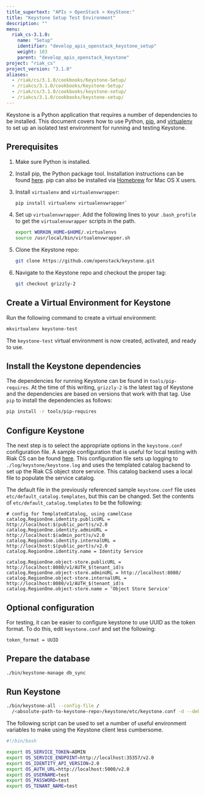 ```yaml
---
title_supertext: "APIs > OpenStack > KeyStone:"
title: "Keystone Setup Test Environment"
description: ""
menu:
  riak_cs-3.1.0:
    name: "Setup"
    identifier: "develop_apis_openstack_keystone_setup"
    weight: 103
    parent: "develop_apis_openstack_keystone"
project: "riak_cs"
project_version: "3.1.0"
aliases:
  - /riak/cs/3.1.0/cookbooks/Keystone-Setup/
  - /riakcs/3.1.0/cookbooks/Keystone-Setup/
  - /riak/cs/3.1.0/cookbooks/keystone-setup/
  - /riakcs/3.1.0/cookbooks/keystone-setup/
---
```


Keystone is a Python application that requires a number of dependencies
to be installed. This document covers how to use Python,
[pip](https://github.com/basho/stanchion), and
[virtualenv](https://github.com/basho/stanchion) to set up an isolated
test environment for running and testing Keystone.

## Prerequisites

1. Make sure Python is installed.
1. Install pip, the Python package tool. Installation instructions can
   be found [here](http://guide.python-distribute.org/installation.html#installing-pip).
   pip can also be installed via [Homebrew](http://brew.sh/) for Mac OS
   X users.

1. Install `virtualenv` and `virtualenvwrapper`:

    ```bash
    pip install virtualenv virtualenvwrapper`
    ```

1. Set up `virtualenvwrapper`. Add the following lines to your
   `.bash_profile` to get the `virtualenvwrapper` scripts in the path.

    ```bash
    export WORKON_HOME=$HOME/.virtualenvs
    source /usr/local/bin/virtualenvwrapper.sh
    ```

1. Clone the Keystone repo:

    ```bash
    git clone https://github.com/openstack/keystone.git
    ```

1. Navigate to the Keystone repo and checkout the proper tag:

    ```bash
    git checkout grizzly-2
    ```

## Create a Virtual Environment for Keystone

Run the following command to create a virtual environment:

```bash
mkvirtualenv keystone-test
```

The `keystone-test` virtual environment is now created, activated, and
ready to use.

## Install the Keystone dependencies

The dependencies for running Keystone can be found in
`tools/pip-requires`.  At the time of this writing, `grizzly-2` is the
latest tag of Keystone and the dependencies are based on versions that
work with that tag. Use `pip` to install the dependencies as follows:

```bash
pip install -r tools/pip-requires
```

## Configure Keystone

The next step is to select the appropriate options in the
`keystone.conf` configuration file. A sample configuration that is
useful for local testing with Riak CS can be found [here]({{<baseurl>}}riak/cs/3.0.1/cookbooks/keystone-conf-sample/). This configuration file sets up logging to
`./log/keystone/keystone.log` and uses the templated catalog backend to
set up the Riak CS object store service. This catalog backend uses a
local file to populate the service catalog.

The default file in the previously referenced sample `keystone.conf`
file uses `etc/default_catalog.templates`, but this can be changed. Set
the contents of `etc/default_catalog.templates` to be the following:

```config
# config for TemplatedCatalog, using camelCase
catalog.RegionOne.identity.publicURL = http://localhost:$(public_port)s/v2.0
catalog.RegionOne.identity.adminURL = http://localhost:$(admin_port)s/v2.0
catalog.RegionOne.identity.internalURL = http://localhost:$(public_port)s/v2.0
catalog.RegionOne.identity.name = Identity Service

catalog.RegionOne.object-store.publicURL = http://localhost:8080/v1/AUTH_$(tenant_id)s
catalog.RegionOne.object-store.adminURL = http://localhost:8080/
catalog.RegionOne.object-store.internalURL = http://localhost:8080/v1/AUTH_$(tenant_id)s
catalog.RegionOne.object-store.name = 'Object Store Service'
```

## Optional configuration

For testing, it can be easier to configure keystone to use UUID as the
token format. To do this, edit `keystone.conf` and set the following:

```config
token_format = UUID
```

## Prepare the database

```bash
./bin/keystone-manage db_sync
```

## Run Keystone

```bash
./bin/keystone-all --config-file /
  /<absolute-path-to-keystone-repo>/keystone/etc/keystone.conf -d --debug
```

The following script can be used to set a number of useful environment
variables to make using the Keystone client less cumbersome.

```bash
#!/bin/bash

export OS_SERVICE_TOKEN=ADMIN
export OS_SERVICE_ENDPOINT=http://localhost:35357/v2.0
export OS_IDENTITY_API_VERSION=2.0
export OS_AUTH_URL=http://localhost:5000/v2.0
export OS_USERNAME=test
export OS_PASSWORD=test
export OS_TENANT_NAME=test
```

